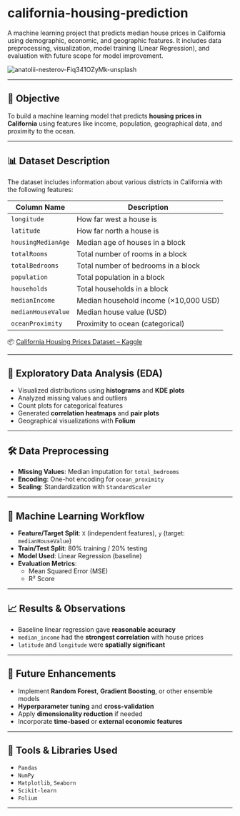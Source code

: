 # california-housing-prediction
A machine learning project that predicts median house prices in California using demographic, economic, and geographic features. It includes data preprocessing, visualization, model training (Linear Regression), and evaluation with future scope for model improvement.

![anatolii-nesterov-Fiq341OZyMk-unsplash](https://github.com/user-attachments/assets/6eaf3413-e35b-48f5-86a4-77c60dc45cf2)

---

## 🎯 Objective

To build a machine learning model that predicts **housing prices in California** using features like income, population, geographical data, and proximity to the ocean.

---

## 📊 Dataset Description

The dataset includes information about various districts in California with the following features:

| Column Name        | Description |
|--------------------|-------------|
| `longitude`        | How far west a house is |
| `latitude`         | How far north a house is |
| `housingMedianAge` | Median age of houses in a block |
| `totalRooms`       | Total number of rooms in a block |
| `totalBedrooms`    | Total number of bedrooms in a block |
| `population`       | Total population in a block |
| `households`       | Total households in a block |
| `medianIncome`     | Median household income (×10,000 USD) |
| `medianHouseValue` | Median house value (USD) |
| `oceanProximity`   | Proximity to ocean (categorical) |

📦 [California Housing Prices Dataset – Kaggle](https://www.kaggle.com/datasets/camnugent/california-housing-prices)

---

## 🧪 Exploratory Data Analysis (EDA)

- Visualized distributions using **histograms** and **KDE plots**
- Analyzed missing values and outliers
- Count plots for categorical features
- Generated **correlation heatmaps** and **pair plots**
- Geographical visualizations with **Folium**

---

## 🛠️ Data Preprocessing

- **Missing Values**: Median imputation for `total_bedrooms`
- **Encoding**: One-hot encoding for `ocean_proximity`
- **Scaling**: Standardization with `StandardScaler`

---

## 🤖 Machine Learning Workflow

- **Feature/Target Split**: `X` (independent features), `y` (target: `medianHouseValue`)
- **Train/Test Split**: 80% training / 20% testing
- **Model Used**: Linear Regression (baseline)
- **Evaluation Metrics**:
  - Mean Squared Error (MSE)
  - R² Score

---

## 📈 Results & Observations

- Baseline linear regression gave **reasonable accuracy**
- `median_income` had the **strongest correlation** with house prices
- `latitude` and `longitude` were **spatially significant**

---

## 🚀 Future Enhancements

- Implement **Random Forest**, **Gradient Boosting**, or other ensemble models
- **Hyperparameter tuning** and **cross-validation**
- Apply **dimensionality reduction** if needed
- Incorporate **time-based** or **external economic features**

---

## 🧰 Tools & Libraries Used

- `Pandas`
- `NumPy`
- `Matplotlib`, `Seaborn`
- `Scikit-learn`
- `Folium`

---
